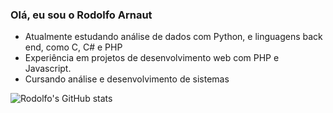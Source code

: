 ### Olá, eu sou o Rodolfo Arnaut

- Atualmente estudando análise de dados com Python, e linguagens back end, como C, C# e PHP
- Experiência em projetos de desenvolvimento web com PHP e Javascript. 
- Cursando análise e desenvolvimento de sistemas


![Rodolfo's GitHub stats](https://github-readme-stats.vercel.app/api?username=RodolfoArnaut&show_icons=true&theme=dark&langs_count=true)


